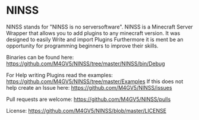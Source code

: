 NINSS
=====

NINSS stands for "NINSS is no serversoftware". NINSS is a Minecraft Server Wrapper that allows you to add plugins to any minecraft version.
It was designed to easily Write and import Plugins Furthermore it is ment be an opportunity for programming
beginners to improve their skills.

Binaries can be found here: https://github.com/M4GV5/NINSS/tree/master/NINSS/bin/Debug

For Help writing Plugins read the examples: https://github.com/M4GV5/NINSS/tree/master/Examples
If this does not help create an Issue here: https://github.com/M4GV5/NINSS/issues

Pull requests are welcome: https://github.com/M4GV5/NINSS/pulls

License: https://github.com/M4GV5/NINSS/blob/master/LICENSE
